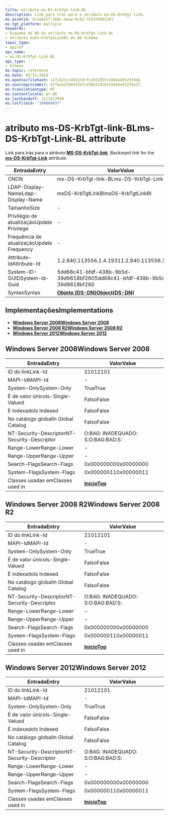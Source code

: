 ```yaml
---
title: atributo ms-DS-KrbTgt-link-BL
description: Link para trás para o atributo ms-DS-KrbTgt-link.
ms.assetid: dcaa8257-260c-4eae-8c82-762d70d62281
ms.tgt_platform: multiple
keywords:
- Esquema de AD do atributo ms-DS-KrbTgt-link-BL
- atributo msDS-KrbTgtLinkBl do AD Schema
topic_type:
- apiref
api_name:
- ms-DS-KrbTgt-Link-BL
api_type:
- Schema
ms.topic: reference
ms.date: 05/31/2018
ms.openlocfilehash: 11fc821ccd4515dcfc2932855c58bbad9525f8de
ms.sourcegitcommit: b77ace27b0432e7cd3863191b11926be032fbe2f
ms.translationtype: MT
ms.contentlocale: pt-BR
ms.lasthandoff: 12/14/2020
ms.locfileid: "104086937"
---
```

# <a name="ms-ds-krbtgt-link-bl-attribute"></a><span data-ttu-id="a60f0-105">atributo ms-DS-KrbTgt-link-BL</span><span class="sxs-lookup"><span data-stu-id="a60f0-105">ms-DS-KrbTgt-Link-BL attribute</span></span>

<span data-ttu-id="a60f0-106">Link para trás para o atributo [**MS-DS-KrbTgt-link**](a-msds-krbtgtlink.md) .</span><span class="sxs-lookup"><span data-stu-id="a60f0-106">Backward link for the [**ms-DS-KrbTgt-Link**](a-msds-krbtgtlink.md) attribute.</span></span>



| <span data-ttu-id="a60f0-107">Entrada</span><span class="sxs-lookup"><span data-stu-id="a60f0-107">Entry</span></span> | <span data-ttu-id="a60f0-108">Valor</span><span class="sxs-lookup"><span data-stu-id="a60f0-108">Value</span></span> |
|-------------------|-----------------------------------------|
| <span data-ttu-id="a60f0-109">CN</span><span class="sxs-lookup"><span data-stu-id="a60f0-109">CN</span></span>                | <span data-ttu-id="a60f0-110">ms-DS-KrbTgt-link-BL</span><span class="sxs-lookup"><span data-stu-id="a60f0-110">ms-DS-KrbTgt-Link-BL</span></span>                    |
| <span data-ttu-id="a60f0-111">LDAP-Display-Name</span><span class="sxs-lookup"><span data-stu-id="a60f0-111">Ldap-Display-Name</span></span> | <span data-ttu-id="a60f0-112">msDS-KrbTgtLinkBl</span><span class="sxs-lookup"><span data-stu-id="a60f0-112">msDS-KrbTgtLinkBl</span></span>                       |
| <span data-ttu-id="a60f0-113">Tamanho</span><span class="sxs-lookup"><span data-stu-id="a60f0-113">Size</span></span>              | \-                                      |
| <span data-ttu-id="a60f0-114">Privilégio de atualização</span><span class="sxs-lookup"><span data-stu-id="a60f0-114">Update Privilege</span></span>  | \-                                      |
| <span data-ttu-id="a60f0-115">Frequência de atualização</span><span class="sxs-lookup"><span data-stu-id="a60f0-115">Update Frequency</span></span>  | \-                                      |
| <span data-ttu-id="a60f0-116">Attribute-Id</span><span class="sxs-lookup"><span data-stu-id="a60f0-116">Attribute-Id</span></span>      | <span data-ttu-id="a60f0-117">1.2.840.113556.1.4.1931</span><span class="sxs-lookup"><span data-stu-id="a60f0-117">1.2.840.113556.1.4.1931</span></span>                 |
| <span data-ttu-id="a60f0-118">System-ID-GUID</span><span class="sxs-lookup"><span data-stu-id="a60f0-118">System-Id-Guid</span></span>    | <span data-ttu-id="a60f0-119">5dd68c41-bfdf-438b-9b5d-39d9618bf260</span><span class="sxs-lookup"><span data-stu-id="a60f0-119">5dd68c41-bfdf-438b-9b5d-39d9618bf260</span></span>    |
| <span data-ttu-id="a60f0-120">Syntax</span><span class="sxs-lookup"><span data-stu-id="a60f0-120">Syntax</span></span>            | [<span data-ttu-id="a60f0-121">**Objeto (DS-DN)**</span><span class="sxs-lookup"><span data-stu-id="a60f0-121">**Object(DS-DN)**</span></span>](s-object-ds-dn.md) |



## <a name="implementations"></a><span data-ttu-id="a60f0-122">Implementações</span><span class="sxs-lookup"><span data-stu-id="a60f0-122">Implementations</span></span>

-   [<span data-ttu-id="a60f0-123">**Windows Server 2008**</span><span class="sxs-lookup"><span data-stu-id="a60f0-123">**Windows Server 2008**</span></span>](#windows-server-2008)
-   [<span data-ttu-id="a60f0-124">**Windows Server 2008 R2**</span><span class="sxs-lookup"><span data-stu-id="a60f0-124">**Windows Server 2008 R2**</span></span>](#windows-server-2008-r2)
-   [<span data-ttu-id="a60f0-125">**Windows Server 2012**</span><span class="sxs-lookup"><span data-stu-id="a60f0-125">**Windows Server 2012**</span></span>](#windows-server-2012)

## <a name="windows-server-2008"></a><span data-ttu-id="a60f0-126">Windows Server 2008</span><span class="sxs-lookup"><span data-stu-id="a60f0-126">Windows Server 2008</span></span>



| <span data-ttu-id="a60f0-127">Entrada</span><span class="sxs-lookup"><span data-stu-id="a60f0-127">Entry</span></span> | <span data-ttu-id="a60f0-128">Valor</span><span class="sxs-lookup"><span data-stu-id="a60f0-128">Value</span></span> |
|------------------------|---------------------------------|
| <span data-ttu-id="a60f0-129">ID do link</span><span class="sxs-lookup"><span data-stu-id="a60f0-129">Link-Id</span></span>                | <span data-ttu-id="a60f0-130">2101</span><span class="sxs-lookup"><span data-stu-id="a60f0-130">2101</span></span>                            |
| <span data-ttu-id="a60f0-131">MAPI-Id</span><span class="sxs-lookup"><span data-stu-id="a60f0-131">MAPI-Id</span></span>                | \-                              |
| <span data-ttu-id="a60f0-132">System-Only</span><span class="sxs-lookup"><span data-stu-id="a60f0-132">System-Only</span></span>            | <span data-ttu-id="a60f0-133">True</span><span class="sxs-lookup"><span data-stu-id="a60f0-133">True</span></span>                            |
| <span data-ttu-id="a60f0-134">É de valor único</span><span class="sxs-lookup"><span data-stu-id="a60f0-134">Is-Single-Valued</span></span>       | <span data-ttu-id="a60f0-135">Falso</span><span class="sxs-lookup"><span data-stu-id="a60f0-135">False</span></span>                           |
| <span data-ttu-id="a60f0-136">É indexado</span><span class="sxs-lookup"><span data-stu-id="a60f0-136">Is Indexed</span></span>             | <span data-ttu-id="a60f0-137">Falso</span><span class="sxs-lookup"><span data-stu-id="a60f0-137">False</span></span>                           |
| <span data-ttu-id="a60f0-138">No catálogo global</span><span class="sxs-lookup"><span data-stu-id="a60f0-138">In Global Catalog</span></span>      | <span data-ttu-id="a60f0-139">Falso</span><span class="sxs-lookup"><span data-stu-id="a60f0-139">False</span></span>                           |
| <span data-ttu-id="a60f0-140">NT-Security-Descriptor</span><span class="sxs-lookup"><span data-stu-id="a60f0-140">NT-Security-Descriptor</span></span> | <span data-ttu-id="a60f0-141">O:BAG: INADEQUADO: S:</span><span class="sxs-lookup"><span data-stu-id="a60f0-141">O:BAG:BAD:S:</span></span>                    |
| <span data-ttu-id="a60f0-142">Range-Lower</span><span class="sxs-lookup"><span data-stu-id="a60f0-142">Range-Lower</span></span>            | \-                              |
| <span data-ttu-id="a60f0-143">Range-Upper</span><span class="sxs-lookup"><span data-stu-id="a60f0-143">Range-Upper</span></span>            | \-                              |
| <span data-ttu-id="a60f0-144">Search-Flags</span><span class="sxs-lookup"><span data-stu-id="a60f0-144">Search-Flags</span></span>           | <span data-ttu-id="a60f0-145">0x00000000</span><span class="sxs-lookup"><span data-stu-id="a60f0-145">0x00000000</span></span>                      |
| <span data-ttu-id="a60f0-146">System-Flags</span><span class="sxs-lookup"><span data-stu-id="a60f0-146">System-Flags</span></span>           | <span data-ttu-id="a60f0-147">0x00000011</span><span class="sxs-lookup"><span data-stu-id="a60f0-147">0x00000011</span></span>                      |
| <span data-ttu-id="a60f0-148">Classes usadas em</span><span class="sxs-lookup"><span data-stu-id="a60f0-148">Classes used in</span></span>        | [<span data-ttu-id="a60f0-149">**Início**</span><span class="sxs-lookup"><span data-stu-id="a60f0-149">**Top**</span></span>](c-top.md)<br/> |



## <a name="windows-server-2008-r2"></a><span data-ttu-id="a60f0-150">Windows Server 2008 R2</span><span class="sxs-lookup"><span data-stu-id="a60f0-150">Windows Server 2008 R2</span></span>



| <span data-ttu-id="a60f0-151">Entrada</span><span class="sxs-lookup"><span data-stu-id="a60f0-151">Entry</span></span> | <span data-ttu-id="a60f0-152">Valor</span><span class="sxs-lookup"><span data-stu-id="a60f0-152">Value</span></span> |
|------------------------|---------------------------------|
| <span data-ttu-id="a60f0-153">ID do link</span><span class="sxs-lookup"><span data-stu-id="a60f0-153">Link-Id</span></span>                | <span data-ttu-id="a60f0-154">2101</span><span class="sxs-lookup"><span data-stu-id="a60f0-154">2101</span></span>                            |
| <span data-ttu-id="a60f0-155">MAPI-Id</span><span class="sxs-lookup"><span data-stu-id="a60f0-155">MAPI-Id</span></span>                | \-                              |
| <span data-ttu-id="a60f0-156">System-Only</span><span class="sxs-lookup"><span data-stu-id="a60f0-156">System-Only</span></span>            | <span data-ttu-id="a60f0-157">True</span><span class="sxs-lookup"><span data-stu-id="a60f0-157">True</span></span>                            |
| <span data-ttu-id="a60f0-158">É de valor único</span><span class="sxs-lookup"><span data-stu-id="a60f0-158">Is-Single-Valued</span></span>       | <span data-ttu-id="a60f0-159">Falso</span><span class="sxs-lookup"><span data-stu-id="a60f0-159">False</span></span>                           |
| <span data-ttu-id="a60f0-160">É indexado</span><span class="sxs-lookup"><span data-stu-id="a60f0-160">Is Indexed</span></span>             | <span data-ttu-id="a60f0-161">Falso</span><span class="sxs-lookup"><span data-stu-id="a60f0-161">False</span></span>                           |
| <span data-ttu-id="a60f0-162">No catálogo global</span><span class="sxs-lookup"><span data-stu-id="a60f0-162">In Global Catalog</span></span>      | <span data-ttu-id="a60f0-163">Falso</span><span class="sxs-lookup"><span data-stu-id="a60f0-163">False</span></span>                           |
| <span data-ttu-id="a60f0-164">NT-Security-Descriptor</span><span class="sxs-lookup"><span data-stu-id="a60f0-164">NT-Security-Descriptor</span></span> | <span data-ttu-id="a60f0-165">O:BAG: INADEQUADO: S:</span><span class="sxs-lookup"><span data-stu-id="a60f0-165">O:BAG:BAD:S:</span></span>                    |
| <span data-ttu-id="a60f0-166">Range-Lower</span><span class="sxs-lookup"><span data-stu-id="a60f0-166">Range-Lower</span></span>            | \-                              |
| <span data-ttu-id="a60f0-167">Range-Upper</span><span class="sxs-lookup"><span data-stu-id="a60f0-167">Range-Upper</span></span>            | \-                              |
| <span data-ttu-id="a60f0-168">Search-Flags</span><span class="sxs-lookup"><span data-stu-id="a60f0-168">Search-Flags</span></span>           | <span data-ttu-id="a60f0-169">0x00000000</span><span class="sxs-lookup"><span data-stu-id="a60f0-169">0x00000000</span></span>                      |
| <span data-ttu-id="a60f0-170">System-Flags</span><span class="sxs-lookup"><span data-stu-id="a60f0-170">System-Flags</span></span>           | <span data-ttu-id="a60f0-171">0x00000011</span><span class="sxs-lookup"><span data-stu-id="a60f0-171">0x00000011</span></span>                      |
| <span data-ttu-id="a60f0-172">Classes usadas em</span><span class="sxs-lookup"><span data-stu-id="a60f0-172">Classes used in</span></span>        | [<span data-ttu-id="a60f0-173">**Início**</span><span class="sxs-lookup"><span data-stu-id="a60f0-173">**Top**</span></span>](c-top.md)<br/> |



## <a name="windows-server-2012"></a><span data-ttu-id="a60f0-174">Windows Server 2012</span><span class="sxs-lookup"><span data-stu-id="a60f0-174">Windows Server 2012</span></span>



| <span data-ttu-id="a60f0-175">Entrada</span><span class="sxs-lookup"><span data-stu-id="a60f0-175">Entry</span></span> | <span data-ttu-id="a60f0-176">Valor</span><span class="sxs-lookup"><span data-stu-id="a60f0-176">Value</span></span> |
|------------------------|---------------------------------|
| <span data-ttu-id="a60f0-177">ID do link</span><span class="sxs-lookup"><span data-stu-id="a60f0-177">Link-Id</span></span>                | <span data-ttu-id="a60f0-178">2101</span><span class="sxs-lookup"><span data-stu-id="a60f0-178">2101</span></span>                            |
| <span data-ttu-id="a60f0-179">MAPI-Id</span><span class="sxs-lookup"><span data-stu-id="a60f0-179">MAPI-Id</span></span>                | \-                              |
| <span data-ttu-id="a60f0-180">System-Only</span><span class="sxs-lookup"><span data-stu-id="a60f0-180">System-Only</span></span>            | <span data-ttu-id="a60f0-181">True</span><span class="sxs-lookup"><span data-stu-id="a60f0-181">True</span></span>                            |
| <span data-ttu-id="a60f0-182">É de valor único</span><span class="sxs-lookup"><span data-stu-id="a60f0-182">Is-Single-Valued</span></span>       | <span data-ttu-id="a60f0-183">Falso</span><span class="sxs-lookup"><span data-stu-id="a60f0-183">False</span></span>                           |
| <span data-ttu-id="a60f0-184">É indexado</span><span class="sxs-lookup"><span data-stu-id="a60f0-184">Is Indexed</span></span>             | <span data-ttu-id="a60f0-185">Falso</span><span class="sxs-lookup"><span data-stu-id="a60f0-185">False</span></span>                           |
| <span data-ttu-id="a60f0-186">No catálogo global</span><span class="sxs-lookup"><span data-stu-id="a60f0-186">In Global Catalog</span></span>      | <span data-ttu-id="a60f0-187">Falso</span><span class="sxs-lookup"><span data-stu-id="a60f0-187">False</span></span>                           |
| <span data-ttu-id="a60f0-188">NT-Security-Descriptor</span><span class="sxs-lookup"><span data-stu-id="a60f0-188">NT-Security-Descriptor</span></span> | <span data-ttu-id="a60f0-189">O:BAG: INADEQUADO: S:</span><span class="sxs-lookup"><span data-stu-id="a60f0-189">O:BAG:BAD:S:</span></span>                    |
| <span data-ttu-id="a60f0-190">Range-Lower</span><span class="sxs-lookup"><span data-stu-id="a60f0-190">Range-Lower</span></span>            | \-                              |
| <span data-ttu-id="a60f0-191">Range-Upper</span><span class="sxs-lookup"><span data-stu-id="a60f0-191">Range-Upper</span></span>            | \-                              |
| <span data-ttu-id="a60f0-192">Search-Flags</span><span class="sxs-lookup"><span data-stu-id="a60f0-192">Search-Flags</span></span>           | <span data-ttu-id="a60f0-193">0x00000000</span><span class="sxs-lookup"><span data-stu-id="a60f0-193">0x00000000</span></span>                      |
| <span data-ttu-id="a60f0-194">System-Flags</span><span class="sxs-lookup"><span data-stu-id="a60f0-194">System-Flags</span></span>           | <span data-ttu-id="a60f0-195">0x00000011</span><span class="sxs-lookup"><span data-stu-id="a60f0-195">0x00000011</span></span>                      |
| <span data-ttu-id="a60f0-196">Classes usadas em</span><span class="sxs-lookup"><span data-stu-id="a60f0-196">Classes used in</span></span>        | [<span data-ttu-id="a60f0-197">**Início**</span><span class="sxs-lookup"><span data-stu-id="a60f0-197">**Top**</span></span>](c-top.md)<br/> |



 

 






